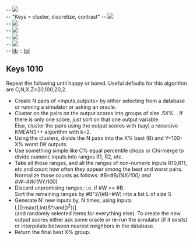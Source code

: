 -- <img src="https://www.iconexperience.com/_img/v_collection_png/256x256/shadow/keys.png">  
-- "Keys = cluster, discretize, contrast"
-- ![](https://img.shields.io/badge/platform-osx%20,%20linux-lightgrey?style=flat-square)  
-- ![](https://img.shields.io/badge/language-lua,bash-blue?style=flat-square)  
-- ![](https://img.shields.io/badge/purpose-ai%20,%20se-blueviolet?style=flat-square)  
-- ![](https://img.shields.io/badge/language-lua-red?style=flat-square)  
-- ![](https://img.shields.io/badge/license-mit-green?style=flat-square)  
-- [lib](docs/lib.html) :: [tbl](docstbl.html)   



## Keys 1010

Repeat the following until happy or bored. 
Useful defaults for this algorithm are C,N,X,Z=20,100,20,2.  

-  Create N pairs of <inputs,outputs>  by either selecting 
     from a database or running a simulator or asking an oracle.  
-  Cluster on the pairs on the output scores into groups of size .5X%. . 
     If there is only one score, just sort on that one output variable.  
     Else, cluster the pairs using the output scores with (say) a 
     recursive KMEANS++ algorithm with k=2.   
-  Using the clusters, divide the N pairs into  the X% best (B) 
     and Y=100-X% worst (W outputs.   
-  Use something simple like C% equal percentile chops or Chi-merge 
     to divide numeric inputs into ranges R1, R2, etc.   
-  Take all those ranges, and all the ranges of non-numeric inputs R10,R11,
     etc and count  how often they appear among the best and worst pairs. 
     Normalize those counts  as follows: #B=#B/(N*X/100) and #W=#W/(N*Y/100)
-  Discard unpromising ranges; i.e. if  #W >= #B.    
     Sort the remaining ranges by #B^2/(#B+#W) into a list L of size S
-  Generate N’ new inputs by,  N times, using inputs L[0:max(1,int(S\*rand()<sup>Z</sup>))]  
     (and randomly selected items for everything else).  To create the new output 
     scores either ask some oracle or re-run the simulator (if it exists) or 
     interpolate between nearest neighbors in the database. 
-  Return the final best X% group.




